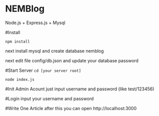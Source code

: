 # NEMBlog
Node.js + Express.js + Mysql


#Install
  
  `npm install`

next install mysql and create database nemblog

next edit file config/db.json and update your database password

#Start Server
`cd [your server root]`

`node index.js`

#Init Admin Acount
just input username and password (like test/123456)

#Login 
input your username and password 

#Write One Article
after this you can open http://localhost:3000

